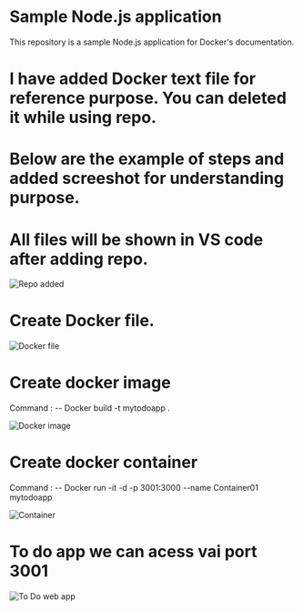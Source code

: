 # Sample Node.js application

This repository is a sample Node.js application for Docker's documentation.

# I have added Docker text file for reference purpose. You can deleted it while using repo.

# Below are the example of steps and added screeshot for understanding purpose. 

# All files will be shown in VS code after adding repo.

![Repo added](https://github.com/user-attachments/assets/24c0b4d5-84ed-42b1-ad52-45976c7300cb)

# Create Docker file.

![Docker file](https://github.com/user-attachments/assets/c733a119-5073-4541-b14c-2b4ef19cc111)

# Create docker image
  Command : --  Docker build -t mytodoapp .

  ![Docker image](https://github.com/user-attachments/assets/e01f8403-09c0-49cf-96e0-2d10298920c8)

# Create docker container 
  Command : -- Docker run -it -d -p 3001:3000 --name Container01 mytodoapp

![Container ](https://github.com/user-attachments/assets/d8eed296-e9e9-4263-9f86-cba193c08bb2)

# To do app we can acess vai port 3001 

![To Do web app](https://github.com/user-attachments/assets/fdc2af51-7d33-4dc1-9825-12a3fe79bad6)


